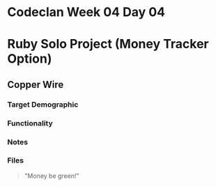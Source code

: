 # Codeclan Week 04 Day 04
# Ruby Solo Project  (Money Tracker Option)
## Copper Wire



### Target Demographic

### Functionality

### Notes

### Files


> "Money be green!"
